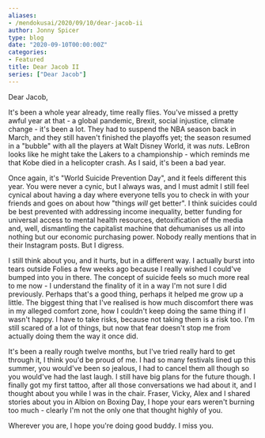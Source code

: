 ```yaml
---
aliases:
- /mendokusai/2020/09/10/dear-jacob-ii
author: Jonny Spicer
type: blog
date: "2020-09-10T00:00:00Z"
categories:
- Featured
title: Dear Jacob II
series: ["Dear Jacob"]
---
```

Dear Jacob,

It's been a whole year already, time really flies. You've missed a pretty awful year at that - a global pandemic, Brexit, social injustice, climate change - it's been a lot. They
had to suspend the NBA season back in March, and they still haven't finished the playoffs yet; the season resumed in a "bubble" with all the players at Walt Disney World,
it was *nuts*. LeBron looks like he might take the Lakers to a championship - which reminds me that Kobe died in a helicopter crash. As I said, it's been a bad year.

Once again, it's "World Suicide Prevention Day", and it feels different this year. You were never a cynic, but I always was, and I must admit I still feel cynical about having a day
where everyone tells you to check in with your friends and goes on about how "things *will* get better". I think suicides could be best prevented with addressing
income inequality, better funding for universal access to mental health resources, detoxification of the media and, well, dismantling the capitalist machine that dehumanises us all
into nothing but our economic purchasing power. Nobody really mentions that in their Instagram posts. But I digress.

I still think about you, and it hurts, but in a different way. I actually burst into tears outside Folies a few weeks ago because I really wished I could've bumped into you in there. The concept of suicide feels so much more real to me now - I understand the finality of it in a way I'm not sure I did
previously. Perhaps that's a good thing, perhaps it helped me grow up a little. The biggest thing that I've realised is how much discomfort there was in my alleged comfort zone, how
I couldn't keep doing the same thing if I wasn't happy. I have to take risks, because not taking them is a risk too. I'm still scared of a lot of things, but now that fear doesn't stop
me from actually doing them the way it once did.

It's been a really rough twelve months, but I've tried really hard to get through it, I think you'd be proud of me. I had so many festivals lined up this summer, you would've been so
jealous, I had to cancel them all though so you would've had the last laugh. I still have big plans for the future though. I finally got my first tattoo, after all those conversations
we had about it, and I thought about you while I was in the chair. Fraser, Vicky, Alex and I shared stories about you in Albion on Boxing Day, I hope your ears weren't burning too much - clearly I'm not the only one that thought highly of you.

Wherever you are, I hope you're doing good buddy. I miss you.
